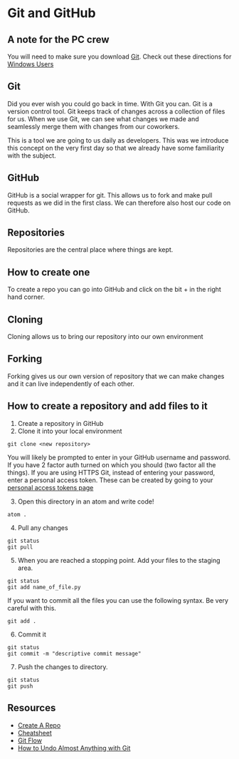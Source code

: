 # Git and GitHub

## A note for the PC crew
You will need to make sure you download [Git](https://git-scm.com/). Check out these directions for [Windows Users](https://help.github.com/articles/adding-an-existing-project-to-github-using-the-command-line/#platform-windows)

## Git
Did you ever wish you could go back in time. With Git you can. Git is a version control tool. Git keeps track of changes across a collection of files for us. When we use Git, we can see what changes we made and seamlessly merge them with changes from our coworkers.

This is a tool we are going to us daily as developers. This was we introduce this concept on the very first day so that we already have some familiarity with the subject.

## GitHub
GitHub is a social wrapper for git. This allows us to fork and make pull requests as we did in the first class. We can therefore also host our code on GitHub.

## Repositories
Repositories are the central place where things are kept.

## How to create one
To create a repo you can go into GitHub and click on the bit + in the right hand corner.

## Cloning
Cloning allows us to bring our repository into our own environment

## Forking
Forking gives us our own version of repository that we can make changes and it can live independently of each other.

## How to create a repository and add files to it
1. Create a repository in GitHub
2. Clone it into your local environment
```
git clone <new repository>
```
You will likely be prompted to enter in your GitHub username and password. If you have 2 factor auth turned on which you should (two factor all the things). If you are using HTTPS Git, instead of entering your password, enter a personal access token. These can be created by going to your
[personal access tokens page](https://github.com/settings/tokens)

3. Open this directory in an atom and write code!
```
atom .
```
4. Pull any changes
```
git status
git pull
```
5.  When you are reached a stopping point. Add your files to the staging area.
```
git status
git add name_of_file.py
```
If you want to commit all the files you can use the following syntax. Be very careful with this.

```
git add .
```
6. Commit it
```
git status
git commit -m "descriptive commit message"
```
7. Push the changes to directory.
```
git status
git push
```

## Resources
- [Create A Repo](https://help.github.com/articles/create-a-repo/)
- [Cheatsheet](https://git.generalassemb.ly/ga-wdi-lessons/git-intro/blob/master/cheatsheet.md)
- [Git Flow](https://guides.github.com/introduction/flow/)
- [How to Undo Almost Anything with Git](https://blog.github.com/2015-06-08-how-to-undo-almost-anything-with-git/)
